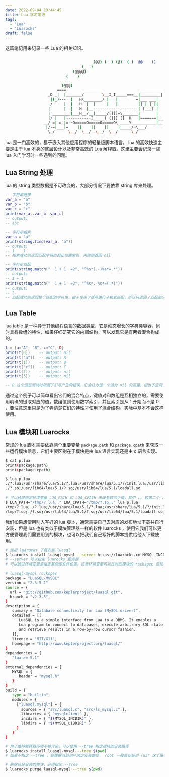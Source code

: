 ```yaml
---
date: 2022-09-04 19:44:45
title: Lua 学习笔记
tags:
  - "Lua"
  - "Luarocks"
draft: false
---
```


这篇笔记用来记录一些 Lua 的相关知识。

<!--more-->

``` bash

                                       (@@) (  ) (@)  ( )  @@    ()    @     O     @     O      @
                                  (   )
                              (@@@@)
                           (    )

                         (@@@)
                       ====        ________                ___________
                   _D _|  |_______/        \__I_I_____===__|_________|
                    |(_)---  |   H\________/ |   |        =|___ ___|      _________________
                    /     |  |   H  |  |     |   |         ||_| |_||     _|                \_____A
                   |      |  |   H  |__--------------------| [___] |   =|                        |
                   | ________|___H__/__|_____/[][]~\_______|       |   -|                        |
                   |/ |   |-----------I_____I [][] []  D   |=======|____|________________________|_
                 __/ =| o |=-~O=====O=====O=====O\ ____Y___________|__|__________________________|_
                  |/-=|___|=    ||    ||    ||    |_____/~\___/          |_D__D__D_|  |_D__D__D_|
                   \_/      \__/  \__/  \__/  \__/      \_/               \_/   \_/    \_/   \_/

```

lua 是一门高效的，易于嵌入其他应用程序的轻量级脚本语言。 lua 的高效快速主要是由于 lua 本身的底层设计以及非常高效的 Lua 解释器。这里主要会记录一些 lua 入门学习时一些遇到的问题。

## Lua String 处理

lua 的 string 类型数据是不可改变的，大部分情况下要依靠 string 库来处理。

``` lua
-- 字符串连接
var_a = "a"
var_b = "b"
var_c = "c"
print(var_a..var_b..var_c)
-- output:
-- abc

-- 字符串搜索
var_a = "a"
print(string.find(var_a, "a"))
-- output:
-- 1	1
-- 搜索成功则返回匹配字符的起止位置索引，失败则返回 nil 

-- 字符串匹配
print(string.match("  1 + 1  =2", "^%s*(.-)%s*=.*"))
-- output:
-- 1 + 1
print(string.match("  1 + 1  =2", "^%s*.-%s*=(.*)"))
-- output:
-- 2
-- 匹配成功则返回整个匹配的字符串，由于使用了括号进行子模式匹配，所以只返回了匹配部分，其中 .- 代表任意字符的非贪婪匹配
```

## Lua Table

lua table 是一种异于其他编程语言的数据类型，它是动态增长的字典类容器，同时具有数组的特性，如果仔细研究它的内部结构，可以发现它是有两者混合构成的。

``` lua
t = {a="A", "B", c="C", D}
print(t[0])    -- output: nil
print(t["a"])  -- output: A
print(t[1])    -- output: B
print(t["c"])  -- output: C
print(t[2])    -- output: nil
print(t[3])    -- output: nil

-- D 这个值是测试时疏漏了引号产生的错误，它会认为是一个值为 nil 的变量，相当于空洞
```

通过这个例子可以简单看出它们的混合特点，键值对和数组是互相独立的，需要使用明确的键取对应的值，数组值则使用数字索引，并且索引是从 1 开始而不是 0 ，要注意这里只是为了弄清楚它们的特性才使用了混合结构，实际中基本不会这样使用。

## Lua 模块和 Luarocks

常规的 lua 脚本需要依靠两个重要变量 `package.path` 和 `package.cpath` 来获取一些运行模块信息，它们主要区别在于模块是由 lua 语言实现还是由 c 语言实现。

``` bash
$ cat p.lua
print(package.path)
print(package.cpath)

$ lua p.lua
./?.lua;/usr/share/lua/5.1/?.lua;/usr/share/lua/5.1/?/init.lua;/usr/lib64/lua/5.1/?.lua;/usr/lib64/lua/5.1/?/init.lua
./?.so;/usr/lib64/lua/5.1/?.so;/usr/lib64/lua/5.1/loadall.so

# 可以通过指定环境变量 LUA_PATH 和 LUA_CPATH 来改变这两个值，其中 ;; 的第二个 ; 会被替换为原有的默认值
$ LUA_PATH="/tmp/?.lua;;" LUA_CPATH="/tmp/?.so;;" lua p.lua
/tmp/?.lua;./?.lua;/usr/share/lua/5.1/?.lua;/usr/share/lua/5.1/?/init.lua;/usr/lib64/lua/5.1/?.lua;/usr/lib64/lua/5.1/?/init.lua;
/tmp/?.so;./?.so;/usr/lib64/lua/5.1/?.so;/usr/lib64/lua/5.1/loadall.so;
```

我们如果想使用别人写好的 lua 脚本，通常需要自己去对应的发布地址下载并自行安装，但是 lua 也有类似于模块管理器一样的软件 luarocks ，使用它我们可以更方便管理我们需要用到的模块，也可以把我们自己写好的脚本提供给他人下载使用。

``` bash
# 使用 luarocks 下载安装 luasql
$ luarocks install luasql-mysql --server https://luarocks.cn MYSQL_INCDIR=/usr/include/mysql/ MYSQL_LIBDIR=/usr/lib64/mysql
# --server 可以指定 luarocks 服务器
# 可以通过环境变量来指定某些库文件位置，这些环境变量可以在对应模块的 rockspec 查找

# luasql-mysql rockspec
package = "LuaSQL-MySQL"
version = "2.3.5-1"
source = {
  url = "git://github.com/keplerproject/luasql.git",
  branch = "v2.3.5",
}
description = {
   summary = "Database connectivity for Lua (MySQL driver)",
   detailed = [[
      LuaSQL is a simple interface from Lua to a DBMS. It enables a
      Lua program to connect to databases, execute arbitrary SQL statements
      and retrieve results in a row-by-row cursor fashion.
   ]],
   license = "MIT/X11",
   homepage = "http://www.keplerproject.org/luasql/"
}
dependencies = {
   "lua >= 5.1"
}
external_dependencies = {
   MYSQL = {
      header = "mysql.h"
   }
}
build = {
   type = "builtin",
   modules = {
     ["luasql.mysql"] = {
       sources = { "src/luasql.c", "src/ls_mysql.c" },
       libraries = { "mysqlclient" },
       incdirs = { "$(MYSQL_INCDIR)" },
       libdirs = { "$(MYSQL_LIBDIR)" }
     }
   }
}

# 为了维持解释器环境不被污染，可以使用 --tree 指定模块的安装路径
$ luarocks install luasql-mysql --tree $(pwd)
# 如果不指定 --tree ，会根据当前用户决定安装路径， root 一般会安装到 /usr 这个路径中

# 删除已经安装的模块，必须指定 --tree
$ luarocks purge luasql-mysql --tree $(pwd)
```
